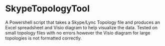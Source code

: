 # SkypeTopologyTool
A Powershell script that takes a Skype/Lync Topology file and produces an Excel spreadsheet and Visio diagram to help visualize the data. 
Tested on small topology files with no errors however the Visio diagram for large topologies is not formatted correctly.
